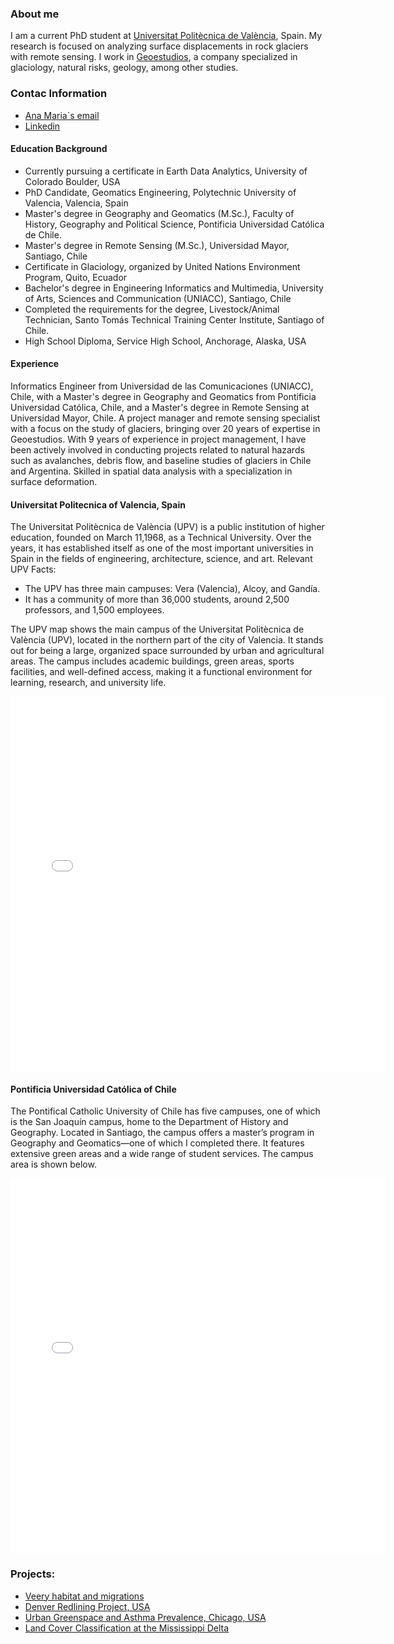 ### About me
I am a current PhD student at [Universitat Politècnica de València](https://www.upv.es/), Spain. My research is focused on analyzing surface displacements in rock glaciers with remote sensing. 
I work in [Geoestudios](https://geoestudios.cl), a company specialized in glaciology, natural risks, geology, among other studies.

### Contac Information
* [Ana Maria`s email](mailto:amarangunic@gmail.com)
* [Linkedin](https://linkedin.com/in/ana-maría-marangunic-vrsalovic-44a89160)

#### Education Background
* Currently pursuing a certificate in Earth Data Analytics, University of Colorado Boulder, USA
* PhD Candidate, Geomatics Engineering, Polytechnic University of Valencia, Valencia, Spain
* Master's degree in Geography and Geomatics (M.Sc.), Faculty of History, Geography and Political Science, Pontificia Universidad Católica de Chile.
* Master's degree in Remote Sensing (M.Sc.), Universidad Mayor, Santiago, Chile
* Certificate in Glaciology, organized by United Nations Environment Program, Quito, Ecuador
* Bachelor's degree in Engineering Informatics and Multimedia, University of Arts, Sciences and Communication (UNIACC),   Santiago, Chile
* Completed the requirements for the degree, Livestock/Animal Technician, Santo Tomás Technical Training Center Institute, Santiago of Chile.
* High School Diploma, Service High School, Anchorage, Alaska, USA

#### Experience
Informatics Engineer from Universidad de las Comunicaciones (UNIACC), Chile, with a Master's degree in Geography and Geomatics from Pontificia Universidad Católica, Chile,
and a Master's degree in Remote Sensing at Universidad Mayor, Chile. A project manager and remote sensing specialist with a focus on the study of glaciers, bringing over
20 years of expertise in Geoestudios. With 9 years of experience in project management, I have been actively involved in conducting projects related to natural hazards 
such as avalanches, debris flow, and baseline studies of glaciers in Chile and Argentina. Skilled in spatial data analysis with a specialization in surface deformation.

#### Universitat Politecnica of Valencia, Spain
The Universitat Politècnica de València (UPV) is a public institution of higher education, founded on March 11,1968, as a Technical University. Over the years, it has
established itself as one of the most important universities in Spain in the fields of engineering, architecture, science, and art.
Relevant UPV Facts:
* The UPV has three main campuses: Vera (Valencia), Alcoy, and Gandía.
* It has a community of more than 36,000 students, around 2,500 professors, and 1,500 employees.

The UPV map shows the main campus of the Universitat Politècnica de València (UPV), located in the northern part of the city of Valencia. It stands out for being a large,
organized space surrounded by urban and agricultural areas.
The campus includes academic buildings, green areas, sports facilities, and well-defined access, making it a functional environment for learning, research, and university life.

<embed type="text/html" src="img/upv.html" width="600" height="600">


#### Pontificia Universidad Católica of Chile
The Pontifical Catholic University of Chile has five campuses, one of which is the San Joaquín campus, home to the Department of History and Geography. Located in Santiago, the
campus offers a master’s program in Geography and Geomatics—one of which I completed there. It features extensive green areas and a wide range of student services. The campus 
area is shown below.

<embed type="text/html" src="img/PUC.html" width="600" height="600">


### Projects:
* [Veery habitat and migrations](notebooks/veery-migatrion.html)
* [Denver Redlining Project, USA](notebooks/combined_redlining_report.html)
* [Urban Greenspace and Asthma Prevalence, Chicago, USA](notebooks/Greenspace_Asthma/big-data%20Greenspace-Asthma.html)
* [Land Cover Classification at the Mississippi Delta](notebooks/clustering%20mississippi.html)
